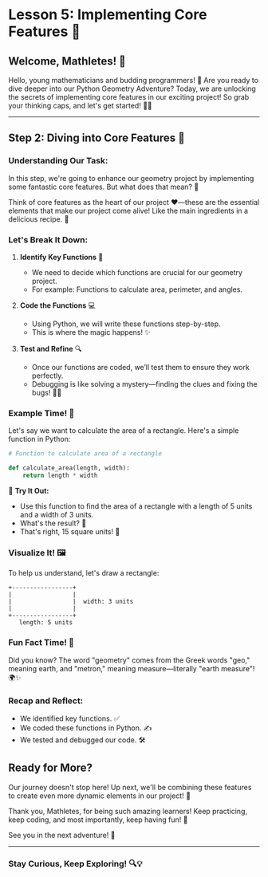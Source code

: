 # Lesson 5: Implementing Core Features 🚀

## Welcome, Mathletes! 🎉

Hello, young mathematicians and budding programmers! 👋 Are you ready to dive deeper into our Python Geometry Adventure? Today, we are unlocking the secrets of implementing core features in our exciting project! So grab your thinking caps, and let's get started! 🧢✨

---

## Step 2: Diving into Core Features 🔑

### Understanding Our Task:

In this step, we're going to enhance our geometry project by implementing some fantastic core features. But what does that mean? 🤔

Think of core features as the heart of our project ❤️—these are the essential elements that make our project come alive! Like the main ingredients in a delicious recipe. 🍲

### Let's Break It Down:

1. **Identify Key Functions** 📌
   - We need to decide which functions are crucial for our geometry project.
   - For example: Functions to calculate area, perimeter, and angles.

2. **Code the Functions** 💻
   - Using Python, we will write these functions step-by-step.
   - This is where the magic happens! ✨

3. **Test and Refine** 🔍
   - Once our functions are coded, we’ll test them to ensure they work perfectly.
   - Debugging is like solving a mystery—finding the clues and fixing the bugs! 🕵️‍♀️

### Example Time! 🎨

Let's say we want to calculate the area of a rectangle. Here's a simple function in Python:

```python
# Function to calculate area of a rectangle

def calculate_area(length, width):
    return length * width
```

🌟 **Try It Out:**
- Use this function to find the area of a rectangle with a length of 5 units and a width of 3 units.
- What's the result? 🤔
- That's right, 15 square units! 🎉

### Visualize It! 🖼️

To help us understand, let's draw a rectangle:

```
+-----------------+
|                 |
|                 |  width: 3 units
|                 |
+-----------------+
   length: 5 units
```

### Fun Fact Time! 🌟

Did you know? The word "geometry" comes from the Greek words "geo," meaning earth, and "metron," meaning measure—literally "earth measure"! 🌍✨

### Recap and Reflect:

- We identified key functions. ✅
- We coded these functions in Python. ✍️
- We tested and debugged our code. 🛠️

## Ready for More?

Our journey doesn't stop here! Up next, we'll be combining these features to create even more dynamic elements in our project! 🚀

Thank you, Mathletes, for being such amazing learners! Keep practicing, keep coding, and most importantly, keep having fun! 🎈

See you in the next adventure! 👋

---

### Stay Curious, Keep Exploring! 🔍💡